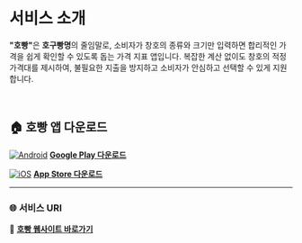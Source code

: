 # 서비스 소개
<strong>"호빵"</strong>은 <strong>호구빵명</strong>의 줄임말로, 소비자가 창호의 종류와 크기만 입력하면 합리적인 가격을 쉽게 확인할 수 있도록 돕는 가격 지표 앱입니다. 복잡한 계산 없이도 창호의 적정 가격대를 제시하여, 불필요한 지출을 방지하고 소비자가 안심하고 선택할 수 있게 지원합니다.

<br/>

## 🏠 호빵 앱 다운로드

[![Android](https://github.com/user-attachments/assets/e9a2dbd3-0ee8-46c3-8052-114ddb0cd185)](https://play.google.com/store/apps/details?id=store.hoppang.app&pcampaignid=web_share)
**[Google Play 다운로드](https://play.google.com/store/apps/details?id=store.hoppang.app&pcampaignid=web_share)**  

[![iOS](https://github.com/user-attachments/assets/d9e108b3-c857-41db-80cf-fcdc79583669)](https://apps.apple.com/kr/app/%ED%98%B8%EB%B9%B5/id6737535725)
**[App Store 다운로드](https://apps.apple.com/kr/app/%ED%98%B8%EB%B9%B5/id6737535725)**  

---

### 🌐 서비스 URI  
🔗 **[호빵 웹사이트 바로가기](https://hoppang.store)**
